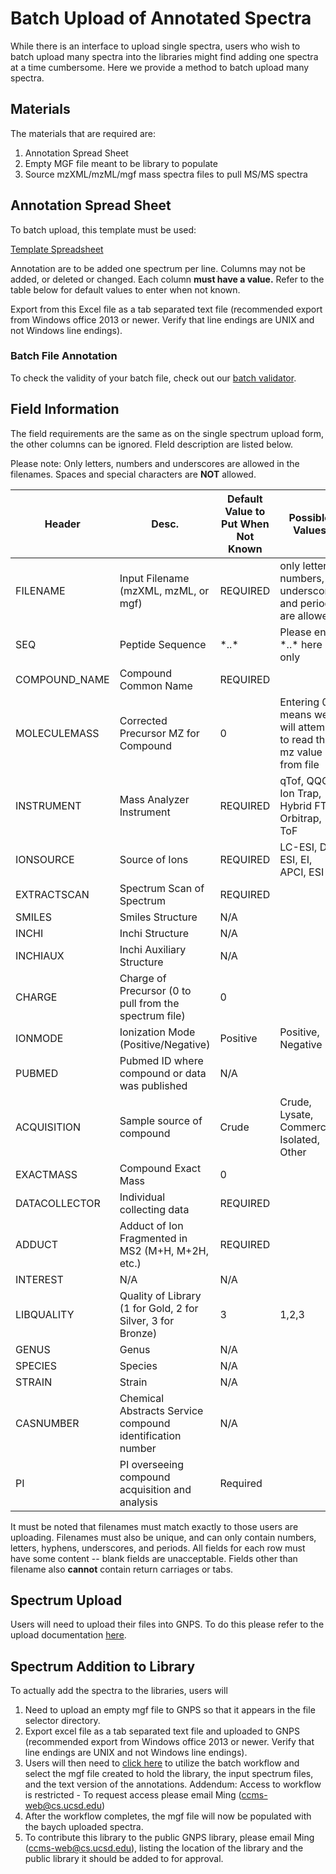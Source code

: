 # Batch Upload of Annotated Spectra

While there is an interface to upload single spectra, users who wish to batch upload many spectra into the libraries might find adding one spectra at a time cumbersome. Here we provide a method to batch upload many spectra.

## Materials

The materials that are required are:

1. Annotation Spread Sheet
2. Empty MGF file meant to be library to populate
3. Source mzXML/mzML/mgf mass spectra files to pull MS/MS spectra 

## Annotation Spread Sheet

To batch upload, this template must be used:

[Template Spreadsheet](static/Template.xlsx)

Annotation are to be added one spectrum per line. Columns may not be added, or deleted or changed. Each column **must have a value.** Refer to the table below for default values to enter when not known.

Export from this Excel file as a tab separated text file (recommended export from Windows office 2013 or newer. Verify that line endings are UNIX and not Windows line endings).

### Batch File Annotation

To check the validity of your batch file, check out our [batch validator](http://dorresteinappshub.ucsd.edu:5020/).

## Field Information

The field requirements are the same as on the single spectrum upload form, the other columns can be ignored. FIeld description are listed below.

Please note: Only letters, numbers and underscores are allowed in the filenames. Spaces and special characters are **NOT** allowed.

| Header        | Desc.                                    |Default Value to Put When Not Known | Possible Values             | Required |
| ------------- | ---------------------------------------- | ---------------------------------- | --------------------------- | -------- |
| FILENAME      | Input Filename (mzXML, mzML, or mgf)                   | REQUIRED | only letters, numbers, underscores and periods are allowed | Yes |
| SEQ           | Peptide Sequence                         | \*..\*     |  Please enter \*..\* here only                                                          | No  |
| COMPOUND_NAME | Compound Common Name                     | REQUIRED |                                                            | Yes |
| MOLECULEMASS  | Corrected Precursor MZ for Compound      | 0        | Entering 0 means we will attempt to read the mz value from file                                                           | No  |
| INSTRUMENT    | Mass Analyzer Instrument                 | REQUIRED | qTof, QQQ, Ion Trap, Hybrid FT, Orbitrap, ToF                   | Yes |
| IONSOURCE     | Source of Ions                           | REQUIRED | LC-ESI, DI-ESI, EI, APCI, ESI                                             | Yes |
| EXTRACTSCAN   | Spectrum Scan of Spectrum                | REQUIRED |                                                            | Yes |
| SMILES        | Smiles Structure                         | N/A      |                                                            | No  |
| INCHI         | Inchi Structure                          | N/A      |                                                            | No  |
| INCHIAUX      | Inchi Auxiliary Structure                | N/A      |                                                            | No  |
| CHARGE        | Charge of Precursor (0 to pull from the spectrum file) | 0 |                                                     | No  |
| IONMODE       | Ionization Mode (Positive/Negative)      | Positive | Positive, Negative                                         | Yes |
| PUBMED        | Pubmed ID where compound or data was published | N/A   |                                                         | No  |
| ACQUISITION   | Sample source of compound                | Crude    | Crude, Lysate, Commercial, Isolated, Other                 | Yes |
| EXACTMASS     | Compound Exact Mass                      | 0        |                                                            | No  |
| DATACOLLECTOR | Individual collecting data               | REQUIRED |                                                            | Yes |
| ADDUCT        | Adduct of Ion Fragmented in MS2 (M+H, M+2H, etc.) | REQUIRED |                                                   | Yes |
| INTEREST      | N/A                                      | N/A      |                                                            | No  |
| LIBQUALITY    | Quality of Library (1 for Gold, 2 for Silver, 3 for Bronze) | 3     | 1,2,3                                      | Yes |
| GENUS         | Genus                                    | N/A      |                                                            | No  |
| SPECIES       | Species                                  | N/A      |                                                            | No  |
| STRAIN        | Strain                                   | N/A      |                                                            | No  |
| CASNUMBER     | Chemical Abstracts Service compound identification number | N/A  |                                               | No  |
| PI            | PI overseeing compound acquisition and analysis           | Required |                                           | Yes |

It must be noted that filenames must match exactly to those users are uploading. Filenames must also be unique, and can only contain numbers, letters, hyphens, underscores, and periods. All fields for each row must have some content -- blank fields are unacceptable. Fields other than filename also **cannot** contain return carriages or tabs.

## Spectrum Upload

Users will need to upload their files into GNPS. To do this please refer to the upload documentation [here](fileupload.md).

## Spectrum Addition to Library

To actually add the spectra to the libraries, users will

1. Need to upload an empty mgf file to GNPS so that it appears in the file selector directory.
2. Export excel file as a tab separated text file and uploaded to GNPS (recommended export from Windows office 2013 or newer. Verify that line endings are UNIX and not Windows line endings).
3. Users will then need to [click here](http://gnps.ucsd.edu/ProteoSAFe/index.jsp?params=%7B%22workflow%22:%22ADD-BATCH-ANNOTATED%22%7D) to utilize the batch workflow and select the mgf file created to hold the library, the input spectrum files, and the text version of the annotations. Addendum: Access to workflow is restricted - To request access please email Ming (ccms-web@cs.ucsd.edu)
4. After the workflow completes, the mgf file will now be populated with the baych uploaded spectra.
5. To contribute this library to the public GNPS library, please email Ming (ccms-web@cs.ucsd.edu), listing the location of the library and the public library it should be added to for approval.

